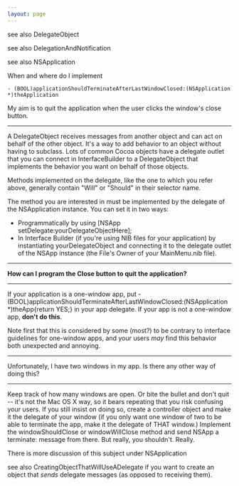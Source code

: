 ```yaml
---
layout: page
---
```


see also DelegateObject

see also DelegationAndNotification

see also NSApplication

When and where do I implement

    - (BOOL)applicationShouldTerminateAfterLastWindowClosed:(NSApplication *)theApplication

My aim is to quit the application when the user clicks the window's close button.

----

A DelegateObject receives messages from another object and can act on behalf of the other object. It's a way to add behavior to an object without having to subclass. Lots of common Cocoa objects have a delegate outlet that you can connect in InterfaceBuilder to a DelegateObject that implements the behavior you want on behalf of those objects.

Methods implemented on the delegate, like the one to which you refer above, generally contain "Will" or "Should" in their selector name.

The method you are interested in must be implemented by the delegate of the NSApplication instance. You can set it in two ways:


* Programmatically by using     [NSApp setDelegate:yourDelegateObjectHere];
* In Interface Builder (if you're using NIB files for your application) by instantiating yourDelegateObject and connecting it to the delegate outlet of the NSApp instance (the File's Owner of your MainMenu.nib file).


----

**How can I program the Close button to quit the application?**

----

If your application is a one-window app, put     -(BOOL)applicationShouldTerminateAfterLastWindowClosed:(NSApplication *)theApp{return YES;} in your app delegate. If your app is not a one-window app, **don't do this**.

Note first that this is considered by some (most?) to be contrary to interface guidelines for one-window apps, and your users *may* find this behavior both unexpected and annoying.

----

Unfortunately, I have two windows in my app.  Is there any other way of doing this?

----

Keep track of how many windows are open. Or bite the bullet and don't quit -- it's not the Mac OS X way, so it bears repeating that you risk confusing your users. If you still insist on doing so, create a controller object and make it the delegate of your window (if you only want one window of two to be able to terminate the app, make it the delegate of THAT window.) Implement the windowShouldClose or windowWillClose method and send NSApp a     terminate: message from there. But really, you shouldn't. Really.

There is more discussion of this subject under NSApplication

see also CreatingObjectThatWillUseADelegate if you want to create an object that *sends* delegate messages (as opposed to receiving them).
